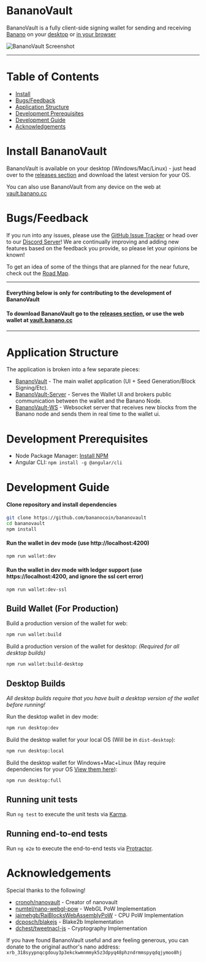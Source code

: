 # BananoVault

BananoVault is a fully client-side signing wallet for sending and receiving [Banano](https://github.com/bananocoin/banano)
on your [desktop](https://github.com/bananocoin/bananovault/releases) or [in your browser](https://vault.banano.cc)

![BananoVault Screenshot](https://i.imgur.com/DWlPQdM.png)
___

# Table of Contents
* [Install](#install-bananovault)
* [Bugs/Feedback](#bugsfeedback)
* [Application Structure](#application-structure)
* [Development Prerequisites](#development-prerequisites)
* [Development Guide](#development-guide)
* [Acknowledgements](#acknowledgements)


# Install BananoVault
BananoVault is available on your desktop (Windows/Mac/Linux) - just head over to the [releases section](https://github.com/bananocoin/bananovault/releases) and download the latest version for your OS.

You can also use BananoVault from any device on the web at [vault.banano.cc](https://vault.banano.cc)


# Bugs/Feedback
If you run into any issues, please use the [GitHub Issue Tracker](https://github.com/bananocoin/bananovault/issues) or head over to our [Discord Server](https://chat.banano.cc/)!
We are continually improving and adding new features based on the feedback you provide, so please let your opinions be known!

To get an idea of some of the things that are planned for the near future, check out the [Road Map](https://github.com/bananocoin/bananovault/wiki/Road-Map).

___

#### Everything below is only for contributing to the development of BananoVault
#### To download BananoVault go to the [releases section](https://github.com/bananocoin/bananovault/releases), or use the web wallet at [vault.banano.cc](https://vault.banano.cc)

___

# Application Structure

The application is broken into a few separate pieces:

- [BananoVault](https://github.com/bananocoin/bananovault) - The main wallet application (UI + Seed Generation/Block Signing/Etc).
- [BananoVault-Server](https://github.com/bananocoin/bananovault-server) - Serves the Wallet UI and brokers public communication between the wallet and the Banano Node.
- [BananoVault-WS](https://github.com/bananocoin/bananovault-ws) - Websocket server that receives new blocks from the Banano node and sends them in real time to the wallet ui.


# Development Prerequisites
- Node Package Manager: [Install NPM](https://www.npmjs.com/get-npm)
- Angular CLI: `npm install -g @angular/cli`


# Development Guide
#### Clone repository and install dependencies
```bash
git clone https://github.com/bananocoin/bananovault
cd bananovault
npm install
```

#### Run the wallet in dev mode (use http://localhost:4200)
```bash
npm run wallet:dev
```

#### Run the wallet in dev mode with ledger support (use https://localhost:4200, and ignore the ssl cert error)
```bash
npm run wallet:dev-ssl
```

## Build Wallet (For Production)
Build a production version of the wallet for web:
```bash
npm run wallet:build
```

Build a production version of the wallet for desktop: *(Required for all desktop builds)*
```bash
npm run wallet:build-desktop
```

## Desktop Builds

*All desktop builds require that you have built a desktop version of the wallet before running!*

Run the desktop wallet in dev mode:
```bash
npm run desktop:dev
```

Build the desktop wallet for your local OS (Will be in `dist-desktop`):
```bash
npm run desktop:local
```

Build the desktop wallet for Windows+Mac+Linux (May require dependencies for your OS [View them here](https://www.electron.build/multi-platform-build)):
```bash
npm run desktop:full
```

## Running unit tests

Run `ng test` to execute the unit tests via [Karma](https://karma-runner.github.io).

## Running end-to-end tests

Run `ng e2e` to execute the end-to-end tests via [Protractor](http://www.protractortest.org/).

# Acknowledgements
Special thanks to the following!
- [cronoh/nanovault](https://github.com/cronoh) - Creator of nanovault
- [numtel/nano-webgl-pow](https://github.com/numtel/nano-webgl-pow) - WebGL PoW Implementation
- [jaimehgb/RaiBlocksWebAssemblyPoW](https://github.com/jaimehgb/RaiBlocksWebAssemblyPoW) - CPU PoW Implementation
- [dcposch/blakejs](https://github.com/dcposch/blakejs) - Blake2b Implementation
- [dchest/tweetnacl-js](https://github.com/dchest/tweetnacl-js) - Cryptography Implementation

 If you have found BananoVault useful and are feeling generous, you can donate to the original author's nano address: `xrb_318syypnqcgdouy3p3ekckwmnmmyk5z3dpyq48phzndrmmspyqdqjymoo8hj`
